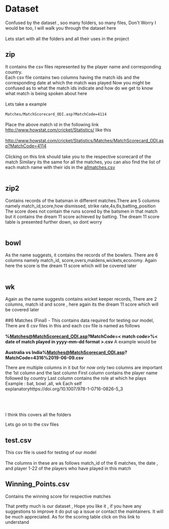 # Dataset

Confused by the dataset , soo many folders, so many files, Don't Worry I would be too, I will walk you through the dataset here
</br></br>
Lets start with all the folders and all their uses in the project

## zip

It contains the csv files represented by the player name and corresponding country.</br>Each csv file contains two columns having the match ids and the corresponding date at which the match was played
		 Now you might be confused as to what the match ids indicate and how do we get to know what match is being spoken about here </br></br>Lets take a example
		 </br><br>
		 ```
		 Matches/MatchScorecard_ODI.asp?MatchCode=4114 
		 ```
		</br></br>
		 Place the above match id in the following link http://www.howstat.com/cricket/Statistics/ like this
		</br></br>
		http://www.howstat.com/cricket/Statistics/Matches/MatchScorecard_ODI.asp?MatchCode=4114
		</br>	</br>
		Clicking on this link should take you to the respective scorecard of the match
		Similary its the same for all the matches, you can also find the list of each match name with their ids in the [allmatches.csv](https://github.com/lucasace/Best11-Fantasycricket/blob/master/allmatches.csv)
</br></br>

## zip2 
Contains records of the batsman in different matches.There are 5 columns namely match_id,score,how dismissed, strike rate,4s,6s,batting_position
The score does not contain the runs scored by the batsmen in that match but it contains the dream 11 score achieved by batting.
The dream 11 score table is presented further down, so dont worry 
</br></br>
## bowl 
As the name suggests, it contains the records of the bowlers. There are 6 columns namely match_id, score,overs,maidens,wickets,economy. Again here the score is the dream 11 score which will be covered later
</br></br>
## wk 
Again as the name suggests contains wicket keeper records, There are 2 columns, match id and score , here again its the dream 11 score which will be covered later
</br></br>
##6 Matches (Final) - 
This contains data required for testing our model, There are 6 csv files in this and each csv file is named as follows 
</br></br>
**<Name of the match>%Matches@MatchScorecard_ODI.asp?MatchCode=< match code>%< date of match played in yyyy-mm-dd format >.csv**
A example would be </br></br>
**Australia vs India%Matches@MatchScorecard_ODI.asp?MatchCode=4316%2019-06-09.csv**

There are multiple columns in it but for now only two columns are important the 1st column and the last column
First column contains the player name followed by country 
Last column contains the role at which he plays 
Example : bat, bowl ,all, wk
Each self explanatoryhttps://doi.org/10.1007/978-1-0716-0826-5_3

</br></br></br>
I think this covers all the folders

Lets go on to the csv files

## test.csv

This csv file is used for testing of our model</br></br>The columns in these are as follows match_id of the 6 matches, the date , and player 1-22 of the players who have played in this match

## Winning_Points.csv
Contains the winning score for respective matches

That pretty much is our dataset , Hope you like it , if you have any suggestions to improve it do put up a issue or contact the maintainers. It will be much appreciated. As for the scoring table click on this link to understand
